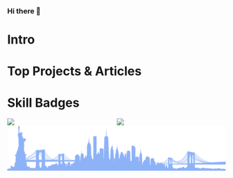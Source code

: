 ### Hi there 👋

# Intro

# Top Projects & Articles

# Skill Badges

<div>
	<a href="https://github.com/anuraghazra/github-readme-stats">
		<img align="left" src="https://github-readme-stats.vercel.app/api?username=developerblue&count_private=true&show_icons=true&theme=tokyonight&border_color=#6d6e75" width="49.725%" />
	</a>
	<a href="https://git.io/streak-stats">
		<img align="right" src="https://github-readme-streak-stats.herokuapp.com/?user=developerblue&theme=tokyonight" width="49.725%"/>
	</a>
</div>

![Wide vector art of the NYC Skyline](https://github.com/DeveloperBlue/DeveloperBlue/blob/main/footer.png?raw=true)
